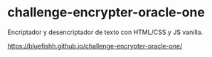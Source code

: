 # challenge-encrypter-oracle-one
Encriptador y desencriptador de texto con HTML/CSS y JS vanilla.

https://bluefishh.github.io/challenge-encrypter-oracle-one/
